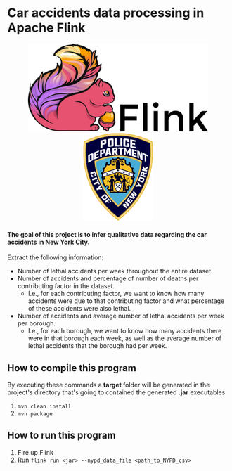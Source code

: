 # Car accidents data processing in Apache Flink

<p align="center">
    <img src="flink.png" height="200px">
    <img src="nypd.png" height="200px">
</p>

#### The goal of this project is to infer qualitative data regarding the car accidents in New York City.


Extract the following information:
- Number of lethal accidents per week throughout the entire dataset.
- Number of accidents and percentage of number of deaths per contributing factor in the dataset.
  - I.e., for each contributing factor, we want to know how many accidents were due to
      that contributing factor and what percentage of these accidents were also lethal.
- Number of accidents and average number of lethal accidents per week per borough.
  - I.e., for each borough, we want to know how many accidents there were in that borough each week, as well as the average number of lethal accidents that the borough had per week.

## How to compile this program
By executing these commands a **target** folder will be generated in the project's directory that's going to contained the generated **.jar** executables
1. `mvn clean install`
2. `mvn package`
  
## How to run this program

1. Fire up Flink
2. Run `flink run <jar> --nypd_data_file <path_to_NYPD_csv>`